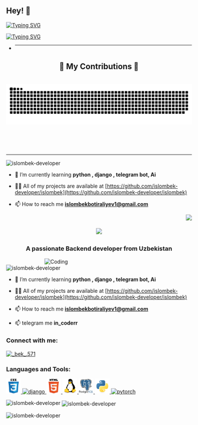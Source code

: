 

## Hey! 👋
[![Typing SVG](https://readme-typing-svg.demolab.com?font=Fira+Code&pause=1000&random=false&width=435&lines=Assalomu+alaykum!;My+name+is+Islombek+;Back-end+web+developer)](https://git.io/typing-svg)

[![Typing SVG](https://readme-typing-svg.demolab.com?font=Fira+Code&pause=1000&color=yellow&random=false&width=435&lines=MY+SKILLS+%3A+Python++Django++DRF+(API)++;SQL++Git++Github+Telegram+Bot)](https://git.io/typing-svg)
- <hr/>

<div align="center">
  <h2>🐍 My Contributions 🐍</h2>
  <br>
  <img alt="snake eating my contributions" src="https://raw.githubusercontent.com/salesp07/salesp07/output/github-contribution-grid-snake.svg" />
  
  <br/><br/><br/>
</div>

<hr/>

<p align="left"> <img src="https://komarev.com/ghpvc/?username=islombek-developer&label=Profile%20views&color=0e75b6&style=flat" alt="islombek-developer" /> </p>

- 🌱 I’m currently learning **python , django , telegram bot, Ai**

- 👨‍💻 All of my projects are available at [https://github.com/islombek-developer/islombek](https://github.com/islombek-developer/islombek)

- 📫 How to reach me **islombekbotiraliyev1@gmail.com**

<img align="right" src="https://visitor-badge.laobi.icu/badge?page_id=salesp07.salesp07" />

<h1 align="center">
    <img src="https://readme-typing-svg.herokuapp.com/?font=Righteous&size=35&center=true&vCenter=true&width=500&height=70&duration=4000&lines=Hi+There!+👋;+I'm+Islombek+Botiraliyev!;" />
</h1>
<h3 align="center">A passionate Backend developer from Uzbekistan</h3>
<img align="right" alt = "Coding" width="400" src="https://media3.giphy.com/media/v1.Y2lkPTc5MGI3NjExMnM1a3RqZTJ3bHhkYTk2eHV6dHhjNzJvMHQxYW4wam5wbTk4aHIwbCZlcD12MV9pbnRlcm5hbF9naWZfYnlfaWQmY3Q9Zw/QHE5gWI0QjqF2/giphy.gif"

<p align="left"> <img src="https://komarev.com/ghpvc/?username=islombek-developer&label=Profile%20views&color=0e75b6&style=flat" alt="islombek-developer" /> </p>

- 🌱 I’m currently learning **python , django , telegram bot, Ai**

- 👨‍💻 All of my projects are available at [https://github.com/islombek-developer/islombek](https://github.com/islombek-developer/islombek)

- 📫 How to reach me **islombekbotiraliyev1@gmail.com**
- 📫 telegram me **in_coderr** 

<h3 align="left">Connect with me:</h3>
<p align="left">
<a href="https://instagram.com/_bek_.571" target="blank"><img align="center" src="https://raw.githubusercontent.com/rahuldkjain/github-profile-readme-generator/master/src/images/icons/Social/instagram.svg" alt="_bek_.571" height="30" width="40" /></a>
</p>

<h3 align="left">Languages and Tools:</h3>
<p align="left"> <a href="https://www.w3schools.com/css/" target="_blank" rel="noreferrer"> <img src="https://raw.githubusercontent.com/devicons/devicon/master/icons/css3/css3-original-wordmark.svg" alt="css3" width="40" height="40"/> </a> <a href="https://www.djangoproject.com/" target="_blank" rel="noreferrer"> <img src="https://cdn.worldvectorlogo.com/logos/django.svg" alt="django" width="40" height="40"/> </a> <a href="https://www.w3.org/html/" target="_blank" rel="noreferrer"> <img src="https://raw.githubusercontent.com/devicons/devicon/master/icons/html5/html5-original-wordmark.svg" alt="html5" width="40" height="40"/> </a> <a href="https://www.linux.org/" target="_blank" rel="noreferrer"> <img src="https://raw.githubusercontent.com/devicons/devicon/master/icons/linux/linux-original.svg" alt="linux" width="40" height="40"/> </a> <a href="https://www.postgresql.org" target="_blank" rel="noreferrer"> <img src="https://raw.githubusercontent.com/devicons/devicon/master/icons/postgresql/postgresql-original-wordmark.svg" alt="postgresql" width="40" height="40"/> </a> <a href="https://www.python.org" target="_blank" rel="noreferrer"> <img src="https://raw.githubusercontent.com/devicons/devicon/master/icons/python/python-original.svg" alt="python" width="40" height="40"/> </a> <a href="https://pytorch.org/" target="_blank" rel="noreferrer"> <img src="https://www.vectorlogo.zone/logos/pytorch/pytorch-icon.svg" alt="pytorch" width="40" height="40"/> </a> </p>

<p><img align="left" src="https://github-readme-stats.vercel.app/api/top-langs?username=islombek-developer&show_icons=true&locale=en&layout=compact" alt="islombek-developer" /></p>

<p>&nbsp;<img align="center" src="https://github-readme-stats.vercel.app/api?username=islombek-developer&show_icons=true&locale=en" alt="islombek-developer" /></p>

<p><img align="center" src="https://github-readme-streak-stats.herokuapp.com/?user=islombek-developer&" alt="islombek-developer" /></p>



